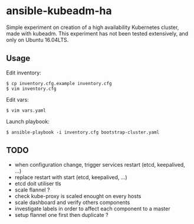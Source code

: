 # ansible-kubeadm-ha

Simple experiment on creation of a high availability Kubernetes cluster, made with kubeadm.
This experiment has not been tested extensively, and only on Ubuntu 16.04LTS. 

## Usage 

Edit inventory:

    $ cp inventory.cfg.example inventory.cfg
    $ vim inventory.cfg
    
Edit vars:    

    $ vim vars.yaml
    
Launch playbook:

    $ ansible-playbook -i inventory.cfg bootstrap-cluster.yaml    


## TODO

- when configuration change, trigger services restart (etcd, keepalived, ...)
- replace restart with start (etcd, keepalived, ...)
- etcd doit utiliser tls
- scale flannel ?
- check kube-proxy is scaled enought on every hosts
- scale dashboard and verify others components
- investigate labels in order to affect each component to a master
- setup flannel one first then duplicate ?